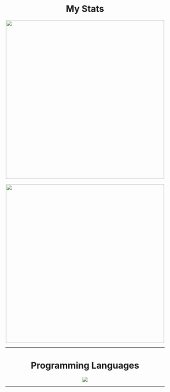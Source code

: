 <h1 align="center">My Stats</h1>
<p align="center">
<a href="https://github.com/hasanemircanmetin">
<a href="https://github.com/hasanemircanmetin?tab=repositories">
<a href="https://github.com/YasarGencer"><img align=center src="https://github-readme-stats.vercel.app/api?username=YasarGencer&show_icons=true&theme=cobalt2" width=500></a> <br><br>
<a href="https://github.com/hasanemircanmetin"><img align=center src="https://github-readme-streak-stats.herokuapp.com/?user=hasanemircanmetin&theme=cobalt2" width=500></a>
</p>
  
<hr>
<h1 align='center'>Programming Languages</h1>
<p align="center"> 
<a href="https://github.com/hasanemircanmetin"><img align=center src="https://github-readme-stats.vercel.app/api/top-langs/?username=hasanemircanmetin&layout=compact&exclude_repo=github-readme-stats,anuraghazra.github.io&theme=cobalt2"></a>  
</p>
<hr>

